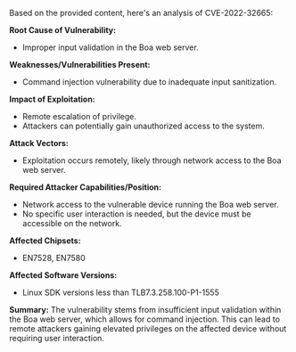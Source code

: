 Based on the provided content, here's an analysis of CVE-2022-32665:

**Root Cause of Vulnerability:**
- Improper input validation in the Boa web server.

**Weaknesses/Vulnerabilities Present:**
- Command injection vulnerability due to inadequate input sanitization.

**Impact of Exploitation:**
- Remote escalation of privilege.
- Attackers can potentially gain unauthorized access to the system.

**Attack Vectors:**
- Exploitation occurs remotely, likely through network access to the Boa web server.

**Required Attacker Capabilities/Position:**
- Network access to the vulnerable device running the Boa web server.
- No specific user interaction is needed, but the device must be accessible on the network.

**Affected Chipsets:**
- EN7528, EN7580

**Affected Software Versions:**
- Linux SDK versions less than TLB7.3.258.100-P1-1555

**Summary:**
The vulnerability stems from insufficient input validation within the Boa web server, which allows for command injection. This can lead to remote attackers gaining elevated privileges on the affected device without requiring user interaction.